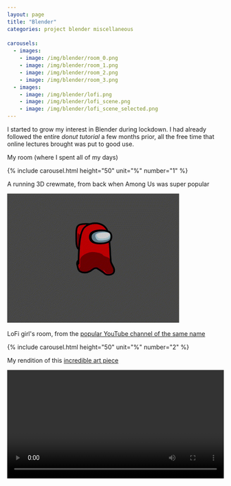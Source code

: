 ```yaml
---
layout: page
title: "Blender"
categories: project blender miscellaneous

carousels:
  - images: 
    - image: /img/blender/room_0.png
    - image: /img/blender/room_1.png
    - image: /img/blender/room_2.png
    - image: /img/blender/room_3.png
  - images: 
    - image: /img/blender/lofi.png
    - image: /img/blender/lofi_scene.png
    - image: /img/blender/lofi_scene_selected.png
---
```

I started to grow my interest in Blender during lockdown. I had already followed the entire _donut tutorial_ a few months prior, all the free time that online lectures brought was put to good use.

My room (where I spent all of my days)

{% include carousel.html height="50" unit="%" number="1" %}

A running 3D crewmate, from back when Among Us was super popular

<img src="/img/blender/amogus.gif" width=400>

LoFi girl's room, from the [popular YouTube channel of the same name](https://www.youtube.com/@LofiGirl)

{% include carousel.html height="50" unit="%" number="2" %}

My rendition of this [incredible art piece](https://www.instagram.com/p/C2klxG5LDkS/)

<video style="width:100%" controls>
    <source type="video/mp4" src="/img/blender/Shrimp.mp4">
</video>
